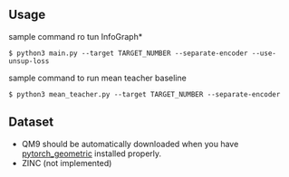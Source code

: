 ## Usage
sample command ro tun InfoGraph*
```
$ python3 main.py --target TARGET_NUMBER --separate-encoder --use-unsup-loss
```
sample command to run mean teacher baseline
```
$ python3 mean_teacher.py --target TARGET_NUMBER --separate-encoder
```

## Dataset

- QM9 should be automatically downloaded when you have [pytorch_geometric](https://github.com/rusty1s/pytorch_geometric) installed properly.
- ZINC (not implemented)

